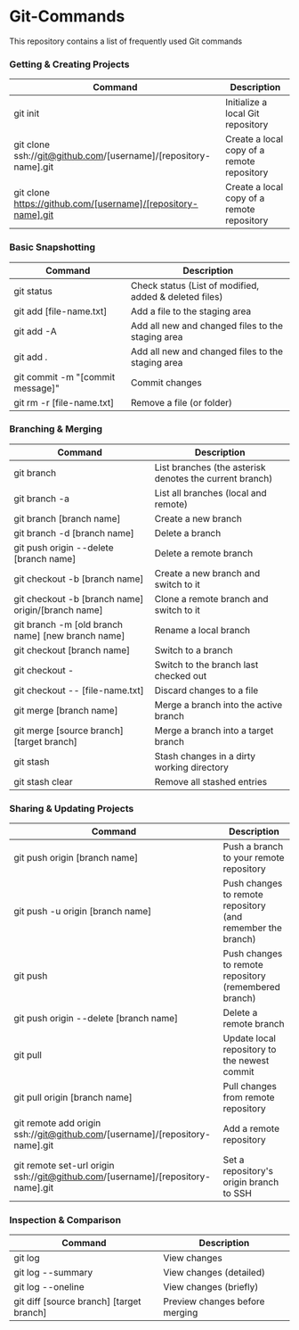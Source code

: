 # Git-Commands
This repository contains a list of frequently used Git commands

### Getting & Creating Projects

| Command | Description |
| ------ | ------ |
| git init | Initialize a local Git repository |
| git clone ssh://git@github.com/[username]/[repository-name].git | Create a local copy of a remote repository |
| git clone https://github.com/[username]/[repository-name].git| Create a local copy of a remote repository |

### Basic Snapshotting
| Command | Description |
| ------ | ------ |
|git status|	Check status (List of modified, added & deleted files)
|git add [file-name.txt]|	Add a file to the staging area
|git add -A|	Add all new and changed files to the staging area
|git add .|	Add all new and changed files to the staging area
|git commit -m "[commit message]"|	Commit changes
|git rm -r [file-name.txt]|	Remove a file (or folder)

### Branching & Merging
| Command | Description |
| ------ | ------ |
|git branch|	List branches (the asterisk denotes the current branch)
|git branch -a|	List all branches (local and remote)
|git branch [branch name]|	Create a new branch
|git branch -d [branch name]|	Delete a branch
|git push origin --delete [branch name]|	Delete a remote branch
|git checkout -b [branch name]|	Create a new branch and switch to it
|git checkout -b [branch name] origin/[branch name]|	Clone a remote branch and switch to it
|git branch -m [old branch name] [new branch name]|	Rename a local branch
|git checkout [branch name]|	Switch to a branch
|git checkout -|	Switch to the branch last checked out
|git checkout -- [file-name.txt]|	Discard changes to a file
|git merge [branch name]|	Merge a branch into the active branch
|git merge [source branch] [target branch]|	Merge a branch into a target branch
|git stash|	Stash changes in a dirty working directory
|git stash clear|	Remove all stashed entries

### Sharing & Updating Projects
| Command | Description |
| ------ | ------ |
|git push origin [branch name]|	Push a branch to your remote repository
|git push -u origin [branch name]|	Push changes to remote repository (and remember the branch)
|git push|	Push changes to remote repository (remembered branch)
|git push origin --delete [branch name]|	Delete a remote branch
|git pull|	Update local repository to the newest commit
|git pull origin [branch name]|	Pull changes from remote repository
|git remote add origin ssh://git@github.com/[username]/[repository-name].git|	Add a remote repository
|git remote set-url origin ssh://git@github.com/[username]/[repository-name].git|	Set a repository's origin branch to SSH

### Inspection & Comparison
| Command | Description |
| ------ | ------ |
|git log|	View changes
|git log --summary|	View changes (detailed)
|git log --oneline|	View changes (briefly)
|git diff [source branch] [target branch]|	Preview changes before merging